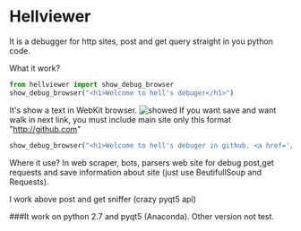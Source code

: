 # Hellviewer
It is a debugger for http sites, post and get query straight in you python code.

What it work?
```python
from hellviewer import show_debug_browser
show_debug_browser("<h1>Welcome to hell's debuger</h1>")
```
It's show a text in WebKit browser.
![showed](https://image.prntscr.com/image/g4wGMHaVTKqn8pZfcfkWWw.png "About screen")
If you want save and want walk in next link, you must include main site only this format "http://github.com"
```python
show_debug_browser("<h1>Welcome to hell's debuger in github. <a href='/TreeLoys'>Go</a></h1>", "http://github.com")
```
Where it use? In web scraper, bots, parsers web site for debug post,get requests and save information about site (just use BeutifullSoup and Requests).

I work above post and get sniffer (crazy pyqt5 api)


###It work on python 2.7 and pyqt5 (Anaconda). Other version not test.
